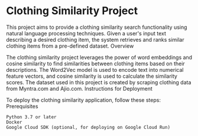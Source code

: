 # Clothing Similarity Project

This project aims to provide a clothing similarity search functionality using natural language processing techniques. Given a user's input text describing a desired clothing item, the system retrieves and ranks similar clothing items from a pre-defined dataset.
Overview

The clothing similarity project leverages the power of word embeddings and cosine similarity to find similarities between clothing items based on their descriptions. The Word2Vec model is used to encode text into numerical feature vectors, and cosine similarity is used to calculate the similarity scores. The dataset used in this project is created by scraping clothing data from Myntra.com and Ajio.com.
Instructions for Deployment

To deploy the clothing similarity application, follow these steps:
Prerequisites

    Python 3.7 or later
    Docker
    Google Cloud SDK (optional, for deploying on Google Cloud Run)

